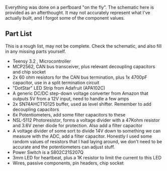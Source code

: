 Everything was done on a perfboard "on the fly". The schematic here is provided as an afterthought. It may not accurately represent what I've actually built, and I forgot some of the component values.

## Part List ##

This is a rough list, may not be complete. Check the schematic, and also fill in any missing parts yourself.

 * Teensy 3.2 , Microcontroller
 * MCP2562, CAN bus transceiver, plus relevant decoupling capacitors and chip socket
 * 2x 60 ohm resistors for the CAN bus termination, plus 1x 4700pF capacitor, use in a split termination circuit
 * "DotStar" LED Strip from Adafruit (APA102C)
 * A generic DC/DC step-down voltage converter from Amazon that outputs 5V from a 12V input, need to handle a few amps
 * 2x SN74AHCT1G125 buffer, used as level shifter. Remember to add decoupling capacitors
 * 6x Potentiometers, add some filter capacitors to these
 * NSL-5112 Photoresistor, forms a voltage divider with a 47Kohm resistor and 3.6V zener diode for protection. Also add a filter capacitor
 * A voltage divider of some sort to divide 14V down to something we can measure with the ADC, add a filter capacitor. Honestly I used some random values of resistors that I had laying around, we don't need to be accurate and the potentiometers can adjust stuff.
 * Power Switch is a S802C21S207Q
 * 3mm LED for heartbeat, plus a 1K resistor to limit the current to this LED
 * Wires, passive components, pin headers, chip socket